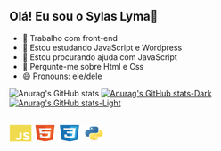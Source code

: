 ## Olá! Eu sou o Sylas Lyma👋


- 🔭 Trabalho com front-end
- 🌱 Estou estudando JavaScript e Wordpress
- 🤔 Estou procurando ajuda com JavaScript
- 💬 Pergunte-me sobre Html e Css
- 😄 Pronouns: ele/dele

![Anurag's GitHub stats](https://github-readme-stats.vercel.app/api?username=sylaslyma&show_icons=true&theme=transparent)
[![Anurag's GitHub stats-Dark](https://github-readme-stats.vercel.app/api?username=sylaslyma&show_icons=true&theme=dark#gh-dark-mode-only)](https://github.com/sylaslyma/github-readme-stats#gh-dark-mode-only)
[![Anurag's GitHub stats-Light](https://github-readme-stats.vercel.app/api?username=sylaslyma&show_icons=true&theme=default#gh-light-mode-only)](https://github.com/sylaslyma/github-readme-stats#gh-light-mode-only)

<div style="display: inline_block"><br>
  <img align="center" alt="Sylas-Js" height="30" width="40" src="https://raw.githubusercontent.com/devicons/devicon/master/icons/javascript/javascript-plain.svg">
  <img align="center" alt="Sylas-HTML" height="30" width="40" src="https://raw.githubusercontent.com/devicons/devicon/master/icons/html5/html5-original.svg">
  <img align="center" alt="Sylas-CSS" height="30" width="40" src="https://raw.githubusercontent.com/devicons/devicon/master/icons/css3/css3-original.svg">
  <img align="center" alt="Sylas-Python" height="30" width="40" src="https://raw.githubusercontent.com/devicons/devicon/master/icons/python/python-original.svg">
</div>
